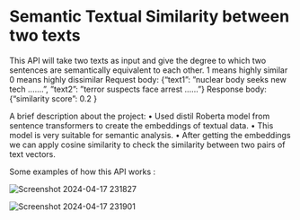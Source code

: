 # Semantic Textual Similarity between two texts
This API will take two texts as input and give the degree to which two sentences are 
semantically equivalent to each other.
1 means highly similar 
0 means highly dissimilar
Request body: {“text1”: ”nuclear body seeks new tech .......”, ”text2”: ”terror suspects face arrest ......”} 
Response body: {“similarity score”: 0.2 }

A brief description about the project: 
• Used distil Roberta model from sentence transformers to create the embeddings of textual 
data.
• This model is very suitable for semantic analysis.
• After getting the embeddings we can apply cosine similarity to check the similarity between 
two pairs of text vectors.

Some examples of how this API works : 

![Screenshot 2024-04-17 231827](https://github.com/saneh12/dataNeuronTask/assets/142069452/ade3ae8e-350f-43fd-9f6a-40c4363a70ca)

![Screenshot 2024-04-17 231901](https://github.com/saneh12/dataNeuronTask/assets/142069452/68a260a2-be7b-4303-aed2-70743ed4e624)

